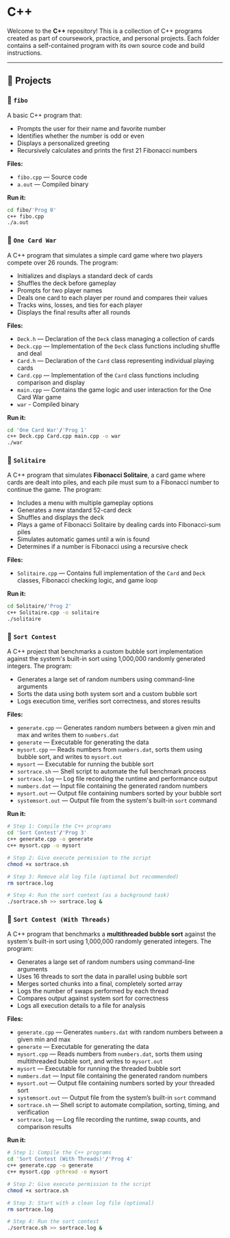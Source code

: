 # C++

Welcome to the **C++** repository! This is a collection of C++ programs created as part of coursework, practice, and personal projects. Each folder contains a self-contained program with its own source code and build instructions.

---

## 📁 Projects

### 🔹 `fibo`
A basic C++ program that:
- Prompts the user for their name and favorite number
- Identifies whether the number is odd or even
- Displays a personalized greeting
- Recursively calculates and prints the first 21 Fibonacci numbers

**Files:**
- `fibo.cpp` — Source code
- `a.out` — Compiled binary

**Run it:**
```bash
cd fibo/'Prog 0' 
c++ fibo.cpp
./a.out
```


### 🔹 `One Card War`  
A C++ program that simulates a simple card game where two players compete over 26 rounds. The program:

- Initializes and displays a standard deck of cards  
- Shuffles the deck before gameplay  
- Prompts for two player names  
- Deals one card to each player per round and compares their values  
- Tracks wins, losses, and ties for each player  
- Displays the final results after all rounds  

**Files:**  
- `Deck.h` — Declaration of the `Deck` class managing a collection of cards
- `Deck.cpp` — Implementation of the `Deck` class functions including shuffle and deal
- `Card.h` — Declaration of the `Card` class representing individual playing cards
- `Card.cpp` — Implementation of the `Card` class functions including comparison and display
- `main.cpp` — Contains the game logic and user interaction for the One Card War game
- `war` - Compiled binary

**Run it:**  
```bash
cd 'One Card War'/'Prog 1'
c++ Deck.cpp Card.cpp main.cpp -o war
./war
```


### 🔹 `Solitaire`  
A C++ program that simulates **Fibonacci Solitaire**, a card game where cards are dealt into piles, and each pile must sum to a Fibonacci number to continue the game. The program:

- Includes a menu with multiple gameplay options
- Generates a new standard 52-card deck
- Shuffles and displays the deck
- Plays a game of Fibonacci Solitaire by dealing cards into Fibonacci-sum piles
- Simulates automatic games until a win is found
- Determines if a number is Fibonacci using a recursive check

**Files:**
- `Solitaire.cpp` — Contains full implementation of the `Card` and `Deck` classes, Fibonacci checking logic, and game loop

**Run it:**
```bash
cd Solitaire/'Prog 2'
c++ Solitaire.cpp -o solitaire
./solitaire
```


### 🔹 `Sort Contest`  
A C++ project that benchmarks a custom bubble sort implementation against the system's built-in sort using 1,000,000 randomly generated integers. The program:

- Generates a large set of random numbers using command-line arguments
- Sorts the data using both system sort and a custom bubble sort
- Logs execution time, verifies sort correctness, and stores results

**Files:**  
- `generate.cpp` — Generates random numbers between a given min and max and writes them to `numbers.dat`  
- `generate` — Executable for generating the data  
- `mysort.cpp` — Reads numbers from `numbers.dat`, sorts them using bubble sort, and writes to `mysort.out`  
- `mysort` — Executable for running the bubble sort  
- `sortrace.sh` — Shell script to automate the full benchmark process  
- `sortrace.log` — Log file recording the runtime and performance output  
- `numbers.dat` — Input file containing the generated random numbers  
- `mysort.out` — Output file containing numbers sorted by your bubble sort  
- `systemsort.out` — Output file from the system's built-in `sort` command  

**Run it:**
```bash
# Step 1: Compile the C++ programs
cd 'Sort Contest'/'Prog 3'
c++ generate.cpp -o generate
c++ mysort.cpp -o mysort

# Step 2: Give execute permission to the script
chmod +x sortrace.sh

# Step 3: Remove old log file (optional but recommended)
rm sortrace.log

# Step 4: Run the sort contest (as a background task)
./sortrace.sh >> sortrace.log &
```


### 🔹 `Sort Contest (With Threads)`  
A C++ program that benchmarks a **multithreaded bubble sort** against the system's built-in sort using 1,000,000 randomly generated integers. The program:

- Generates a large set of random numbers using command-line arguments  
- Uses 16 threads to sort the data in parallel using bubble sort  
- Merges sorted chunks into a final, completely sorted array  
- Logs the number of swaps performed by each thread  
- Compares output against system sort for correctness  
- Logs all execution details to a file for analysis

**Files:**  
- `generate.cpp` — Generates `numbers.dat` with random numbers between a given min and max
- `generate` — Executable for generating the data
- `mysort.cpp` — Reads numbers from `numbers.dat`, sorts them using multithreaded bubble sort, and writes to `mysort.out`
- `mysort` — Executable for running the threaded bubble sort
- `numbers.dat` — Input file containing the generated random numbers
- `mysort.out` — Output file containing numbers sorted by your threaded sort
- `systemsort.out` — Output file from the system’s built-in `sort` command
- `sortrace.sh` — Shell script to automate compilation, sorting, timing, and verification
- `sortrace.log` — Log file recording the runtime, swap counts, and comparison results

**Run it:**  
```bash
# Step 1: Compile the C++ programs
cd 'Sort Contest (With Threads)'/'Prog 4'
c++ generate.cpp -o generate
c++ mysort.cpp -pthread -o mysort

# Step 2: Give execute permission to the script
chmod +x sortrace.sh

# Step 3: Start with a clean log file (optional)
rm sortrace.log

# Step 4: Run the sort contest
./sortrace.sh >> sortrace.log &
```


